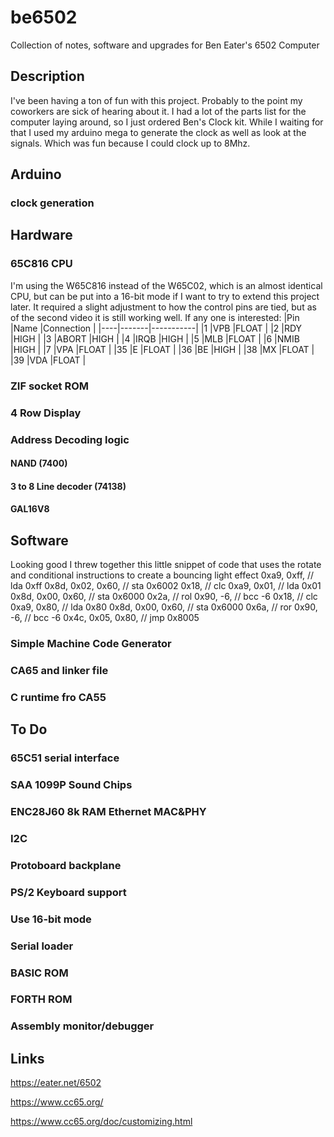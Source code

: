 # be6502
Collection of notes, software and upgrades for Ben Eater's 6502 Computer

## Description
I've been having a ton of fun with this project. Probably to the point my coworkers are sick of hearing about it. I had a lot of the parts list for the computer laying around, so I just ordered Ben's Clock kit. While I waiting for that I used my arduino mega to generate the clock as well as look at the signals. Which was fun because I could clock up to 8Mhz.

## Arduino
### clock generation

## Hardware
### 65C816 CPU
I'm using the W65C816 instead of the W65C02, which is an almost identical CPU, but can be put into a 16-bit mode if I want to try to extend this project later. It required a slight adjustment to how the control pins are tied, but as of the second video it is still working well. If any one is interested:
|Pin |Name   |Connection |
|----|-------|-----------|
|1   |VPB    |FLOAT      |
|2   |RDY    |HIGH       |
|3   |ABORT  |HIGH       |
|4   |IRQB   |HIGH       |
|5   |MLB    |FLOAT      |
|6   |NMIB   |HIGH       |
|7   |VPA    |FLOAT      |
|35  |E      |FLOAT      |
|36  |BE     |HIGH       |
|38  |MX     |FLOAT      |
|39  |VDA    |FLOAT      |

### ZIF socket ROM
### 4 Row Display
### Address Decoding logic
#### NAND (7400)
#### 3 to 8 Line decoder (74138)
#### GAL16V8
## Software
Looking good I threw together this little snippet of code that uses the rotate and conditional instructions to create a bouncing light effect
    0xa9, 0xff, // lda 0xff
    0x8d, 0x02, 0x60, // sta 0x6002
    0x18, // clc
    0xa9, 0x01, // lda 0x01
    0x8d, 0x00, 0x60, // sta 0x6000
    0x2a, // rol
    0x90, -6, // bcc -6
    0x18, // clc
    0xa9, 0x80, // lda 0x80
    0x8d, 0x00, 0x60, // sta 0x6000
    0x6a, // ror
    0x90, -6, // bcc -6
    0x4c, 0x05, 0x80, // jmp 0x8005
### Simple Machine Code Generator
### CA65 and linker file
### C runtime fro CA55
## To Do
### 65C51 serial interface
### SAA 1099P Sound Chips
### ENC28J60 8k RAM Ethernet MAC&PHY
### I2C
### Protoboard backplane
### PS/2 Keyboard support
### Use 16-bit mode
### Serial loader
### BASIC ROM
### FORTH ROM
### Assembly monitor/debugger

## Links
https://eater.net/6502

https://www.cc65.org/

https://www.cc65.org/doc/customizing.html










